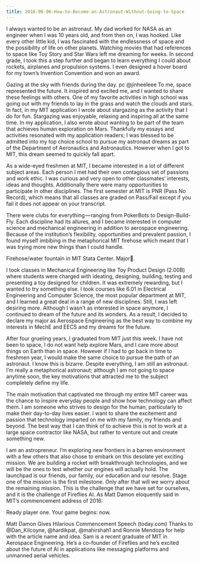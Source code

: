 ```yaml
---
title: 2016-06-06-How-to-Become-an-Astronaut-Without-Going-to-Space
---
```


I always wanted to be an astronaut. My dad worked for NASA as an engineer when I was 10 years old, and from then on, I was hooked. Like every other little kid, I was fascinated with the endlessness of space and the possibility of life on other planets. Watching movies that had references to space like Toy Story and Star Wars left me dreaming for weeks. In second grade, I took this a step further and began to learn everything I could about rockets, airplanes and propulsion systems. I even designed a hover board for my town’s Invention Convention and won an award.

Gazing at the sky with friends during the day. pc @jinheeleee
To me, space represented the future. It inspired and excited me, and I wanted to share these feelings with others. One of my favorite activities in high school was going out with my friends to lay in the grass and watch the clouds and stars. In fact, in my MIT application I wrote about stargazing as the activity that I do for fun. Stargazing was enjoyable, relaxing and inspiring all at the same time. In my application, I also wrote about wanting to be part of the team that achieves human exploration on Mars. Thankfully my essays and activities resonated with my application readers; I was blessed to be admitted into my top choice school to pursue my astronaut dreams as part of the Department of Aeronautics and Astronautics. However when I got to MIT, this dream seemed to quickly fall apart.

As a wide-eyed freshmen at MIT, I became interested in a lot of different subject areas. Each person I met had their own contagious set of passions and work ethic. I was curious and very open to other classmates’ interests, ideas and thoughts. Additionally there were many opportunities to participate in other disciplines.
The first semester at MIT is PNR (Pass No Record), which means that all classes are graded on Pass/Fail except if you fail it does not appear on your transcript.

There were clubs for everything — ranging from PokerBots to Design-Build-Fly. Each discipline had its allures, and I became interested in computer science and mechanical engineering in addition to aerospace engineering. Because of the institution’s flexibility, opportunities and prevalent passion, I found myself imbibing in the metaphorical MIT firehose which meant that I was trying more new things than I could handle.

Firehose/water fountain in MIT Stata Center. Major🔑.

I took classes in Mechanical Engineering like Toy Product Design (2.00B) where students were charged with ideating, designing, building, testing and presenting a toy designed for children. It was extremely rewarding, but I wanted to try something else. I took courses like 6.01 in Electrical Engineering and Computer Science, the most popular department at MIT, and I learned a great deal in a range of new disciplines. Still, I was left desiring more. Although I wasn’t as interested in space anymore, I continued to dream of the future and its wonders. As a result, I decided to declare my major as Aerospace Engineering as the best way to combine my interests in MechE and EECS and my dreams for the future.

After four grueling years, I graduated from MIT just this week. I have not been to space, I do not want help explore Mars, and I care more about things on Earth than in space. However if I had to go back in time to freshmen year, I would make the same choice to pursue the path of an astronaut. I know this is bizarre. Despite everything, I am still an astronaut. I’m really a metaphorical astronaut; although I am not going to space anytime soon, the key motivations that attracted me to the subject completely define my life.

The main motivation that captivated me through my entire MIT career was the chance to inspire everyday people and show how technology can affect them. I am someone who strives to design for the human, particularly to make their day-to-day lives easier. I want to share the excitement and passion that technology imparted on me with my family, my friends and beyond. The best way that I can think of to achieve this is not to work at a large space contractor like NASA, but rather to venture out and create something new.

I am an astropreneur. I’m exploring new frontiers in a barren environment with a few others that also chose to embark on this desolate yet exciting mission. We are building a rocket with breakthrough technologies, and we will be the ones to test whether our engines will actually hold. The launchpad is our friends, our family, our education and our resolve. Stage one of the mission is the first milestone. Only after that will we worry about the remaining mission. This is the challenge that we have set for ourselves, and it is the challenge of Fireflies AI. As Matt Damon eloquently said in MIT’s commencement address of 2016:

Ready player one. Your game begins: now.

Matt Damon Gives Hilarious Commencement Speech (today.com)
Thanks to @Dan_Kilcoyne, @hardikpat, @mahirshah1 and Ronnie Mendoza for help with the article name and idea.
Sam is a recent graduate of MIT in Aerospace Engineering. He’s a co-founder of Fireflies and he’s excited about the future of AI in applications like messaging platforms and unmanned aerial vehicles.
